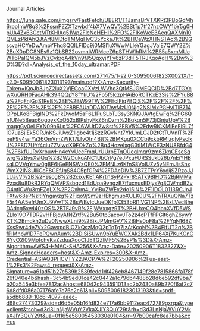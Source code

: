 Journal Articles 

https://luna.gale.com/imgsrv/FastFetch/UBER1/T1JamsBrVTXKRt3PBoGdMh6rpoImW8q3%2FssnPZZXTzwbdf4bX7VwQV%2BStTp7tf27nzCWY1bY5g0HpUA4Zx63GctMTtKHlAq51Wp2FlcNeHEHl%2FO%2FIKoWeE3AeqQAXMn10QMEzPklAhQJtArt8MDtqTMMqHvC35YckaJ1t%2BHCeWzXHNSTAc%2B9GscvaHCYeDwAmpYFhq8QQILFIDc9j0MSl1uXWwMLleYGagJVaIE7QWY2Z%2BuX0pDC8NEs9z1QbSB22ovmnIWRMceZ6pSTHWIhRM%2B55a5xmMUcWT6PaIQM5bJVzCykrgA4kVn9fJ5QgxyjYFv6zP3diF5TRJKqoAgH%2Bw%3D%3D?dl=Analysis_of_the_10day_ultramar.PDF

https://pdf.sciencedirectassets.com/271475/1-s2.0-S0950061823X0021X/1-s2.0-S0950061823013193/main.pdf?X-Amz-Security-Token=IQoJb3JpZ2luX2VjECoaCXVzLWVhc3QtMSJGMEQCID%2Bd7TGXcwXuQRH0FaoAHk394QQpY8fYkU%2Fp5f5lczpHAiBoRCTKxE3Sis%2FYuB8u%2FqFnjGqS1ReB%2BE%2BW99TW%2FEcIFiq7BQiS%2F%2F%2F%2F%2F%2F%2F%2F%2F%2F8BEAUaDDA1OTAwMzU0Njg2NSIMxPGHvITlB714OPpLKo8FBiglND%2FkDwoM5aF6L1PuSLbTJ3sy3KNQJAVtgEwFq%2FG6QhfUNe5Beao6ogoyxKoO52xBlPshyFkZ6nOzm%2Bqkqn5F73jl3njuUpV%2BmaqgGy0eLFYN09h6Lp%2FC6WUtD7w8st%2FBV5%2FdwRICKMiEeEl9L7fIO7uaSjIEk5ORJnKSJiUvxZ1Igbc4t1jSzzRQvNnt7YkUmLCJD2tCtTUVnlT%2FpeF9v4wrYa36OmVmZWK17LfvOtn4Btt%2BMKgq0XCCb9xkbRMlzqlyPscIkJ%2F8D7UYf4cluZZViwdX9FOkZo%2Bq4HozeIxgG3tIM1WCE3zNU8BfdG4%2F6kfUJRvXrbuwHn4cYvUecFmqUrUUrpETqOUeqlmqr9zm6ZkgCEscSqwrg%2BysXsIQq%2BZWzOukoANC1UbCrPg7eJPxuFURSSukb26b7nEiYHBsqLOVVgYmw0g8F6iGeENSWzQE0%2FMNLz6KfnS8VoIUZv5yNEmJisShxWmX2IN8UlliCoF8GEfJgS84C5pfGR4%2FDAcDlV%2B7ZTPrY6xdijSZRzoJJLUavV%2B%2F9scg8%2B2cixvKEfjAKrtr1SyP2Pxr85ATk9BIHD%2BjRMMaPzxs8u8DkR3RYqQMVPSsbqzd1BdUpa9vngzB7ffucnusEDjys7g8OWmdBZvO4qtlCWu3rqFZgLX%2F2Cxhm4LYviBuZWEx2do15iN%2F1lDOL0113RCJpJFXtw68sPNzltIYngavzg%2Fjqo9jSm9zHEhgmuoXULK0U%2FhTRXuQNa7TzF5r4AA5efrUmXJ9VwT%2BsWBvIcUueDKfpX353bRI1iVG1NP%2BxLVecBheDAdcg5xwI40zOS%2BTFJ9vR%2FjWVxxgz9T%2BHUxeCO4bbnXVfD5WSZLIo19O7TDR2vHFBjqyAfNZrtf%2Bu50tp3acovJTo2z4cPTfFPGlt6ghZ6ywYKT%2Bmdkh2uDv0NwwXLni9%2BixJPMmGV7%2BiHs0pF8a%2FYqN168ZXssSwr4de7Vx2GavxpdBIOZkQszMqQ2pTqTg7IzAtKcoN%2B4FIfUT2q%2BfPiMnpWlD7FePQwnAun%2BDISiSUwn9pYuBWCXAk2Bdx1LP64Xj7KuKGnC6YyO2I09MofchvKaZzduaXooCtJETGZlMF5%2BsP1s%3D&X-Amz-Algorithm=AWS4-HMAC-SHA256&X-Amz-Date=20250906T183232Z&X-Amz-SignedHeaders=host&X-Amz-Expires=300&X-Amz-Credential=ASIAQ3PHCVTYZ2JACP7A%2F20250906%2Fus-east-1%2Fs3%2Faws4_request&X-Amz-Signature=a61ad51b27c539b2539fedd1df426cb8467149f28e7815866fa178f26f040e4b&hash=3c54b9ed01ce42c0442a1c796b4488b28d6e592df9ba7b20a545e3bfea7812ac&host=68042c943591013ac2b2430a89b270f6af2c76d8dfd086a07176afe7c76c2c61&pii=S0950061823013193&tid=spdf-a5db6889-10c6-4077-aaec-d68c27473029&sid=d6d5e05b16fd834e717a6bb9112eac472789gxrqa&type=client&tsoh=d3d3LnNjaWVuY2VkaXJlY3QuY29t&rh=d3d3LnNjaWVuY2VkaXJlY3QuY29t&ua=0f165e58005453030e0104&rr=97b00cafc8ea7bba&cc=us
